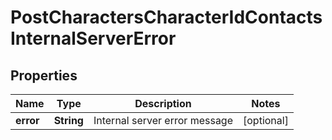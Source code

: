 
# PostCharactersCharacterIdContactsInternalServerError

## Properties
Name | Type | Description | Notes
------------ | ------------- | ------------- | -------------
**error** | **String** | Internal server error message |  [optional]



